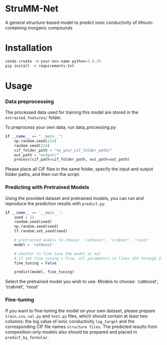 # StruMM-Net
A general structure-based model to predict ionic conductivity of lithium-containing inorganic compounds

# Installation
```python
conda create -n your-env-name python=3.8.20
pip install -r requirements.txt
```

# Usage
### Data preprocessing
The processed data used for training this model are stored in the `extracted_features/` folder.

To preprocess your own data, run data_processing.py
```python
if __name__ == "__main__":
    np.random.seed(224)
    random.seed(224)
    cif_folder_path = "to_your_cif_folder_path/"
    out_path = "output/"
    process(cif_path=cif_folder_path, out_path=out_path)
```
Please place all CIF files in the same folder, specify the input and output folder paths, and then run the script.


### Predicting with Pretrained Models
Using the provided dataset and pretrained models, you can run and reproduce the prediction results with `predict.py`.
```python
if __name__ == '__main__':
    seed = 22
    random.seed(seed)
    np.random.seed(seed)
    tf.random.set_seed(seed)

    # pretrained models to choose: 'catboost', 'crabnet', 'roost'
    model = 'catboost'

    # whether to fine-tune the model or not
    # if set fine_tuning = True, all parameters in lines 159 through 231 of the code can be adjusted
    fine_tuning = False

    predict(model, fine_tuning)
```
Select the pretrained model you wish to use. Models to choose: 'catboost', 'crabnet', 'roost'

### Fine-tuning
If you want to fine-tuning the model on your own dataset, please prepare `train.csv`, `val.py` and `test.py` files, which should contain at least two columns: the log value of ionic conductivity `log_target` and the corresponding CIF file names `structure files`. The predicted results from composition-only models also should be prepared and placed in `predict_by_formula/`.

